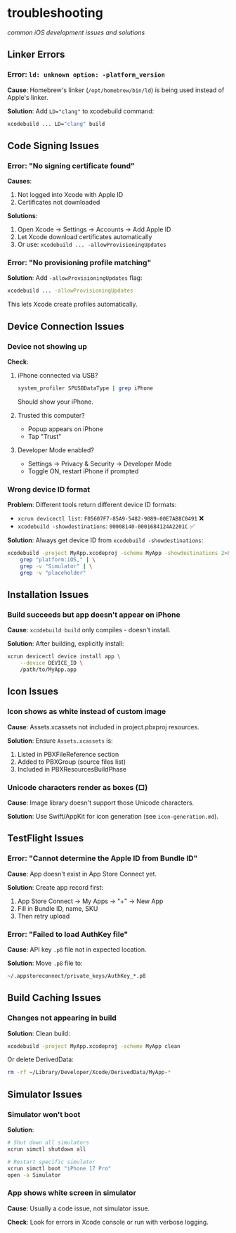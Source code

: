 # troubleshooting
*common iOS development issues and solutions*

## Linker Errors

### Error: `ld: unknown option: -platform_version`

**Cause**: Homebrew's linker (`/opt/homebrew/bin/ld`) is being used instead of Apple's linker.

**Solution**: Add `LD="clang"` to xcodebuild command:
```bash
xcodebuild ... LD="clang" build
```

## Code Signing Issues

### Error: "No signing certificate found"

**Causes**:
1. Not logged into Xcode with Apple ID
2. Certificates not downloaded

**Solutions**:
1. Open Xcode → Settings → Accounts → Add Apple ID
2. Let Xcode download certificates automatically
3. Or use: `xcodebuild ... -allowProvisioningUpdates`

### Error: "No provisioning profile matching"

**Solution**: Add `-allowProvisioningUpdates` flag:
```bash
xcodebuild ... -allowProvisioningUpdates
```

This lets Xcode create profiles automatically.

## Device Connection Issues

### Device not showing up

**Check**:
1. iPhone connected via USB?
   ```bash
   system_profiler SPUSBDataType | grep iPhone
   ```
   Should show your iPhone.

2. Trusted this computer?
   - Popup appears on iPhone
   - Tap "Trust"

3. Developer Mode enabled?
   - Settings → Privacy & Security → Developer Mode
   - Toggle ON, restart iPhone if prompted

### Wrong device ID format

**Problem**: Different tools return different device ID formats:
- `xcrun devicectl list`: `F05607F7-85A9-5482-9089-00E7AB8C0491` ❌
- `xcodebuild -showdestinations`: `00008140-0001684124A2201C` ✅

**Solution**: Always get device ID from `xcodebuild -showdestinations`:
```bash
xcodebuild -project MyApp.xcodeproj -scheme MyApp -showdestinations 2>&1 | \
    grep "platform:iOS," | \
    grep -v "Simulator" | \
    grep -v "placeholder"
```

## Installation Issues

### Build succeeds but app doesn't appear on iPhone

**Cause**: `xcodebuild build` only compiles - doesn't install.

**Solution**: After building, explicitly install:
```bash
xcrun devicectl device install app \
    --device DEVICE_ID \
    /path/to/MyApp.app
```

## Icon Issues

### Icon shows as white instead of custom image

**Cause**: Assets.xcassets not included in project.pbxproj resources.

**Solution**: Ensure `Assets.xcassets` is:
1. Listed in PBXFileReference section
2. Added to PBXGroup (source files list)
3. Included in PBXResourcesBuildPhase

### Unicode characters render as boxes (□)

**Cause**: Image library doesn't support those Unicode characters.

**Solution**: Use Swift/AppKit for icon generation (see `icon-generation.md`).

## TestFlight Issues

### Error: "Cannot determine the Apple ID from Bundle ID"

**Cause**: App doesn't exist in App Store Connect yet.

**Solution**: Create app record first:
1. App Store Connect → My Apps → "+" → New App
2. Fill in Bundle ID, name, SKU
3. Then retry upload

### Error: "Failed to load AuthKey file"

**Cause**: API key `.p8` file not in expected location.

**Solution**: Move `.p8` file to:
```bash
~/.appstoreconnect/private_keys/AuthKey_*.p8
```

## Build Caching Issues

### Changes not appearing in build

**Solution**: Clean build:
```bash
xcodebuild -project MyApp.xcodeproj -scheme MyApp clean
```

Or delete DerivedData:
```bash
rm -rf ~/Library/Developer/Xcode/DerivedData/MyApp-*
```

## Simulator Issues

### Simulator won't boot

**Solution**:
```bash
# Shut down all simulators
xcrun simctl shutdown all

# Restart specific simulator
xcrun simctl boot "iPhone 17 Pro"
open -a Simulator
```

### App shows white screen in simulator

**Cause**: Usually a code issue, not simulator issue.

**Check**: Look for errors in Xcode console or run with verbose logging.